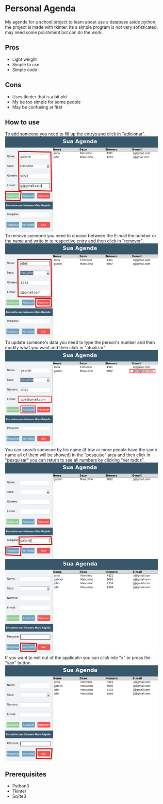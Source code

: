 <h1>Personal Agenda</h1>
My agenda for a school project to learn about use a database aside python, the project is made with tkinter.
Its a simple program is not very sofisticated, may need some polishment but can do the work.

<h2>Pros</h2>
<ul>
  <li>Light weight</li>
  <li>Simple to use</li>
  <li>Simple code</li>
</ul>

<h2>Cons</h2>
<ul>
  <li>Uses tkinter that is a bit old</li>
  <li>My be too simple for some people</li>
  <li>May be confusing at first</li>
</ul>

<h2>How to use</h2>
To add someone you need to fill up the entrys and click in "adicionar".
<img src="/Media/creating.png"/>
To remove someone you need to choose between the E-mail the number or the name and write in te respective entry
and then click in "remover".
<img src="/Media/remove.png"/>
To update someone's data you need to type the person's number and then modify what you want and then click in "atualizar"
<img src="/Media/update.png"/>
You can search someone by his name (if tow or more people have the same name all of them will be showed) in the "pesquise" area
and then click in "pesquisar" you can return to see all numbers by clicking "ver todos".
<img src="/Media/search.png"/>
<img src="/Media/see_all.png"/>
If you want to exit out of the applicatin you can click inte "x" or press the "sair" button.
<img src="/Media/exit.png"/>

<h2>Prerequisites</h2>
<ul>
  <li>Python3</li>
  <li>Tkinter</li>
  <li>Sqlite3</li>
</ul>
